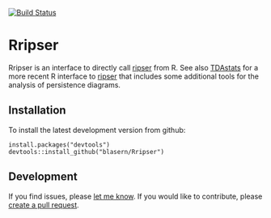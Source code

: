 [![Build Status](https://travis-ci.org/blasern/Rripser.svg?branch=master)](https://travis-ci.org/blasern/Rripser)

# Rripser

Rripser is an interface to directly call [ripser](https://github.com/Ripser/ripser) from R. See also [TDAstats](https://github.com/rrrlw/TDAstats) for a more recent R interface to [ripser](https://github.com/Ripser/ripser) that includes some additional tools for the analysis of persistence diagrams. 

## Installation 

To install the latest development version from github:

    install.packages("devtools")
    devtools::install_github("blasern/Rripser")

## Development
 
If you find issues, please [let me know](https://github.com/blasern/Rripser/issues). 
If you would like to contribute, please [create a pull request](https://github.com/blasern/Rripser/compare).
